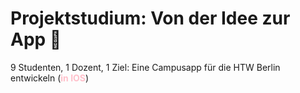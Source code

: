 # Projektstudium: Von der Idee zur App 🚀

9 Studenten, 1 Dozent, 1 Ziel: Eine Campusapp für die HTW Berlin entwickeln (**<span style="color:pink">in IOS</span>**)
